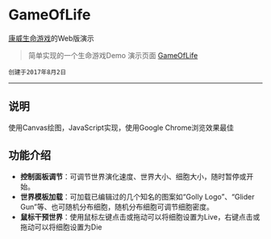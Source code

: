 # GameOfLife
[康威生命游戏](https://zh.wikipedia.org/wiki/%E5%BA%B7%E5%A8%81%E7%94%9F%E5%91%BD%E6%B8%B8%E6%88%8F)的Web版演示


> 简单实现的一个生命游戏Demo
> 演示页面 [GameOfLife](lifegame.lunzi.pw)

`创建于2017年8月2日`  

---

## 说明
使用Canvas绘图，JavaScript实现，使用Google Chrome浏览效果最佳 

## 功能介绍
* **控制面板调节**：可调节世界演化速度、世界大小、细胞大小，随时暂停或开始。  
* **世界模板加载**：可加载已编辑过的几个知名的图案如“Golly Logo”、“Glider Gun”等、也可随机分布细胞，随机分布细胞可调节细胞密度。
* **鼠标干预世界**：使用鼠标左键点击或拖动可以将细胞设置为Live，右键点击或拖动可以将细胞设置为Die
